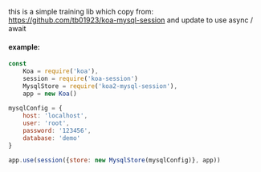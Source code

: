 this is a simple training lib which copy from: https://github.com/tb01923/koa-mysql-session
and update to use async / await

#### example:
 
```js
const 
    Koa = require('koa'),
    session = require('koa-session')
    MysqlStore = require('koa2-mysql-session'),
    app = new Koa()
    
mysqlConfig = {
    host: 'localhost',
    user: 'root',
    password: '123456',
    database: 'demo'
}

app.use(session({store: new MysqlStore(mysqlConfig)}, app))
```



